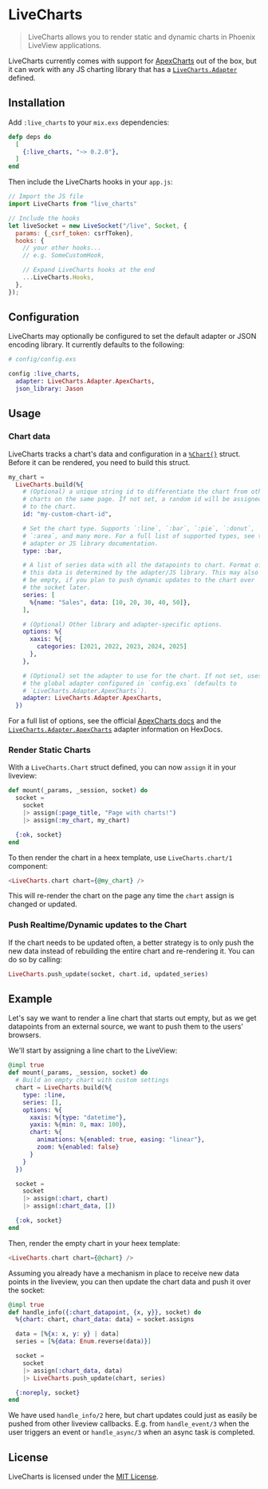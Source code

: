 LiveCharts
==========

> LiveCharts allows you to render static and dynamic charts in Phoenix LiveView applications.

LiveCharts currently comes with support for [ApexCharts][apexcharts] out of the box, but it
can work with any JS charting library that has a [`LiveCharts.Adapter`][docs-adapter] defined.



## Installation

Add `:live_charts` to your `mix.exs` dependencies:

```elixir
defp deps do
  [
    {:live_charts, "~> 0.2.0"},
  ]
end
```

Then include the LiveCharts hooks in your `app.js`:

```javascript
// Import the JS file
import LiveCharts from "live_charts"

// Include the hooks
let liveSocket = new LiveSocket("/live", Socket, {
  params: {_csrf_token: csrfToken},
  hooks: {
    // your other hooks...
    // e.g. SomeCustomHook,

    // Expand LiveCharts hooks at the end
    ...LiveCharts.Hooks,
  },
});
```



## Configuration

LiveCharts may optionally be configured to set the default adapter or JSON encoding library.
It currently defaults to the following:

```elixir
# config/config.exs

config :live_charts,
  adapter: LiveCharts.Adapter.ApexCharts,
  json_library: Jason
```



## Usage

### Chart data

LiveCharts tracks a chart's data and configuration in a [`%Chart{}`][docs-chart] struct.
Before it can be rendered, you need to build this struct.

```elixir
my_chart =
  LiveCharts.build(%{
    # (Optional) a unique string id to differentiate the chart from other
    # charts on the same page. If not set, a random id will be assigned
    # to the chart.
    id: "my-custom-chart-id",

    # Set the chart type. Supports `:line`, `:bar`, `:pie`, `:donut`,
    # `:area`, and many more. For a full list of supported types, see the
    # adapter or JS library documentation.
    type: :bar,

    # A list of series data with all the datapoints to chart. Format of
    # this data is determined by the adapter/JS library. This may also
    # be empty, if you plan to push dynamic updates to the chart over
    # the socket later.
    series: [
      %{name: "Sales", data: [10, 20, 30, 40, 50]},
    ],

    # (Optional) Other library and adapter-specific options.
    options: %{
      xaxis: %{
        categories: [2021, 2022, 2023, 2024, 2025]
      },
    },

    # (Optional) set the adapter to use for the chart. If not set, uses
    # the global adapter configured in `config.exs` (defaults to
    # `LiveCharts.Adapter.ApexCharts`).
    adapter: LiveCharts.Adapter.ApexCharts,
  })
```

For a full list of options, see the official [ApexCharts docs][apexcharts-docs] and
the [`LiveCharts.Adapter.ApexCharts`][docs-apex] adapter information on HexDocs.


### Render Static Charts

With a `LiveCharts.Chart` struct defined, you can now `assign` it in your liveview:

```elixir
def mount(_params, _session, socket) do
  socket =
    socket
    |> assign(:page_title, "Page with charts!")
    |> assign(:my_chart, my_chart)

  {:ok, socket}
end
```

To then render the chart in a heex template, use `LiveCharts.chart/1` component:

```elixir
<LiveCharts.chart chart={@my_chart} />
```

This will re-render the chart on the page any time the `chart` assign is changed or updated.


### Push Realtime/Dynamic updates to the Chart

If the chart needs to be updated often, a better strategy is to only push the new data instead
of rebuilding the entire chart and re-rendering it. You can do so by calling:

```elixir
LiveCharts.push_update(socket, chart.id, updated_series)
```

## Example

Let's say we want to render a line chart that starts out empty, but as we get datapoints from
an external source, we want to push them to the users' browsers.

We'll start by assigning a line chart to the LiveView:

```elixir
@impl true
def mount(_params, _session, socket) do
  # Build an empty chart with custom settings
  chart = LiveCharts.build(%{
    type: :line,
    series: [],
    options: %{
      xaxis: %{type: "datetime"},
      yaxis: %{min: 0, max: 100},
      chart: %{
        animations: %{enabled: true, easing: "linear"},
        zoom: %{enabled: false}
      }
    }
  })

  socket =
    socket
    |> assign(:chart, chart)
    |> assign(:chart_data, [])

  {:ok, socket}
end
```

Then, render the empty chart in your heex template:

```elixir
<LiveCharts.chart chart={@chart} />
```

Assuming you already have a mechanism in place to receive new data points in the liveview, you
can then update the chart data and push it over the socket:

```elixir
@impl true
def handle_info({:chart_datapoint, {x, y}}, socket) do
  %{chart: chart, chart_data: data} = socket.assigns

  data = [%{x: x, y: y} | data]
  series = [%{data: Enum.reverse(data)}]

  socket =
    socket
    |> assign(:chart_data, data)
    |> LiveCharts.push_update(chart, series)

  {:noreply, socket}
end
```

We have used `handle_info/2` here, but chart updates could just as easily be pushed from other
liveview callbacks. E.g. from `handle_event/3` when the user triggers an event or
`handle_async/3` when an async task is completed.



## License

LiveCharts is licensed under the [MIT License][license].




[license]:          ./LICENSE
[hexpm]:            https://hex.pm/packages/live_charts
[apexcharts]:       https://apexcharts.com
[apexcharts-docs]:  https://apexcharts.com/docs/

[docs]:             https://hexdocs.pm/live_charts
[docs-chart]:       https://hexdocs.pm/live_charts/LiveCharts.Chart.html
[docs-adapter]:     https://hexdocs.pm/live_charts/LiveCharts.Adapter.html
[docs-apex]:        https://hexdocs.pm/live_charts/LiveCharts.Adapter.ApexCharts.html
